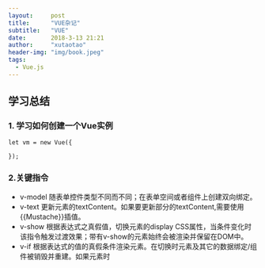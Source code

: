 ```yaml
---
layout:     post
title:      "VUE杂记"
subtitle:   "VUE"
date:       2018-3-13 21:21
author:     "xutaotao"
header-img: "img/book.jpeg"
tags:
  - Vue.js
---
```


## 学习总结

### 1. 学习如何创建一个Vue实例
    let vm = new Vue({

    });

### 2.关键指令

- v-model 随表单控件类型不同而不同；在表单空间或者组件上创建双向绑定。
- v-text 更新元素的textContent。如果要更新部分的textContent,需要使用{{Mustache}}插值。
- v-show 根据表达式之真假值，切换元素的display CSS属性，当条件变化时该指令触发过渡效果；带有v-show的元素始终会被渲染并保留在DOM中。
- v-if 根据表达式的值的真假条件渲染元素。在切换时元素及其它的数据绑定/组件被销毁并重建。如果元素时<template>,将提出它的内容作为条件块。
- v-else 可以使用v-else指令来表示v-if的else块；v-else元素必须紧跟在带v-if或者v-else-if的元素的后面，否则它将不会被识别。
- v-bind 
缩写为：：；动态地绑定一个或者多个特性，或者一个组件prop到表达式；在绑定class或者style特性时，支持其它类型的值，如数组或者对象；在绑定prop时，prop必须在子组件中声明；可以用修饰符指定不同的绑定类型；没有参数时，可以绑定到一个 包含键值对的对象，此时的class和style绑定不支持数组和对象。
- v-for 基于源数据多次渲染元素或者模板块，此指令之值，必须使用特定语法alias in expressions，为当前遍历的元素提供别名，另外也可以为数组索引指定别名。
- v-on
缩写为@；绑定事件监听器；事件类型由参数指定；表达式可以是一个方法的名字或者一个内联语句，如果没有修饰符也可以省略；在普通元素上时，只能监听原生DOM事件；用在自定义元素组件上时，也可以监听子组件触发的自定义事件。

### 3.过滤器的使用、computed使用

### 4.结合指令和API

### 5.axios的使用

### 5.经验总结
- 列表使用v-for指令
- 涉及金额，数字，日期等需要格式化的数据运用过滤器
- 各种文本框，下拉框，输入框使用v-model指令进行双向数据绑定
- 涉及事件交互的用v-on进行事件绑定
- 涉及样式动态变化的用v-bind来绑定class

### 6.VUE2

- 数据绑定
- vue文件开发方式
- render方法
- 生命周期方法
- computed

## 不懂的方法：

### main.js
- store.commit();
- localStorage.setItem();
- resolve();
- reject();
- getQueryString();
- window.location.search
- router-view

### JSON.stringify();

JSON.stringify() 方法用于将 JavaScript 值转换为 JSON 字符串。
JSON.stringify(value[, replacer[, space]])

    value:

    必需， 要转换的 JavaScript 值（通常为对象或数组）。
    replacer:

    可选。用于转换结果的函数或数组。

    如果 replacer 为函数，则 JSON.stringify 将调用该函数，并传入每个成员的键和值。使用返回值而不是原始值。如果此函数返回 undefined，则排除成员。根对象的键是一个空字符串：""。

    如果 replacer 是一个数组，则仅转换该数组中具有键值的成员。成员的转换顺序与键在数组中的顺序一样。当 value 参数也为数组时，将忽略 replacer 数组。
    space:

    可选，文本添加缩进、空格和换行符，如果 space 是一个数字，则返回值文本在每个级别缩进指定数目的空格，如果 space 大于 10，则文本缩进 10 个空格。space 有可以使用非数字，如：\t。

- require.ensure();
- resovle()方法

- touchstart，当手指放在屏幕上触发。
- touchmove，当手指在屏幕上滑动时，连续地触发。
- touchend，当手指从屏幕上离开时触发。
- touchcancel，当系统停止跟踪时触发，系统什么时候取消，文档没有明确的说明。

## webpack学习
### 概念
#### 入口（Entry）

webpack 将创建所有应用程序的依赖关系图表(dependency graph)。图表的起点被称之为入口起点(entry point)。入口起点告诉 webpack 从哪里开始，并遵循着依赖关系图表知道要打包什么。可以将您应用程序的入口起点认为是根上下文(contextual root)或 app 第一个启动文件。

	webpack.config.js
	module.exports = {
	  entry: './path/to/my/entry/file.js'
	};

#### 出口(Output)

将所有的资源(assets)归拢在一起后，我们还需要告诉 webpack 在哪里打包我们的应用程序。webpack 的 output 属性描述了如何处理归拢在一起的代码(bundled code)。

#### 加载器(Loader)

webpack 的目标是，让 webpack 聚焦于项目中的所有资源(asset)，而浏览器不需要关注考虑这些（这并不意味着资源(asset)都必须打包在一起）。webpack 把每个文件(.css, .html, .scss, .jpg, etc.) 都作为模块处理。而且 webpack 只理解 JavaScript。

webpack loader 会将这些文件转换为模块，而转换后的文件会被添加到依赖图表中。

在更高层面，webpack 的配置有两个目标。
- 识别出(identify)应该被对应的 loader 进行转换(transform)的那些文件
- 由于进行过文件转换，所以能够将被转换的文件添加到依赖图表（并且最终添加到 bundle 中）(use 属性)


